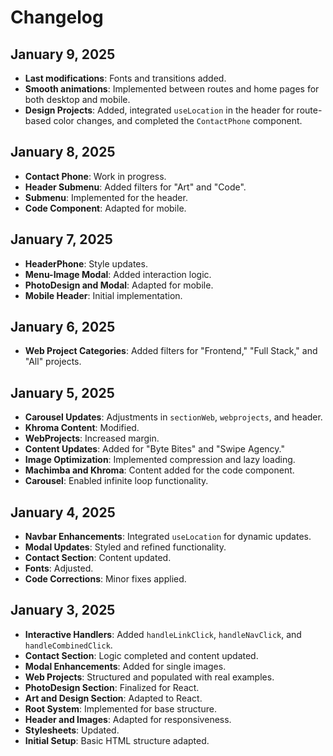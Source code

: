# Changelog

## **January 9, 2025**
- **Last modifications**: Fonts and transitions added.  
- **Smooth animations**: Implemented between routes and home pages for both desktop and mobile.  
- **Design Projects**: Added, integrated `useLocation` in the header for route-based color changes, and completed the `ContactPhone` component.  

## **January 8, 2025**
- **Contact Phone**: Work in progress.  
- **Header Submenu**: Added filters for "Art" and "Code".  
- **Submenu**: Implemented for the header.  
- **Code Component**: Adapted for mobile.  

## **January 7, 2025**
- **HeaderPhone**: Style updates.  
- **Menu-Image Modal**: Added interaction logic.  
- **PhotoDesign and Modal**: Adapted for mobile.  
- **Mobile Header**: Initial implementation.  

## **January 6, 2025**
- **Web Project Categories**: Added filters for "Frontend," "Full Stack," and "All" projects.  

## **January 5, 2025**
- **Carousel Updates**: Adjustments in `sectionWeb`, `webprojects`, and header.  
- **Khroma Content**: Modified.  
- **WebProjects**: Increased margin.  
- **Content Updates**: Added for "Byte Bites" and "Swipe Agency."  
- **Image Optimization**: Implemented compression and lazy loading.  
- **Machimba and Khroma**: Content added for the code component.  
- **Carousel**: Enabled infinite loop functionality.  

## **January 4, 2025**
- **Navbar Enhancements**: Integrated `useLocation` for dynamic updates.  
- **Modal Updates**: Styled and refined functionality.  
- **Contact Section**: Content updated.  
- **Fonts**: Adjusted.  
- **Code Corrections**: Minor fixes applied.  

## **January 3, 2025**
- **Interactive Handlers**: Added `handleLinkClick`, `handleNavClick`, and `handleCombinedClick`.  
- **Contact Section**: Logic completed and content updated.  
- **Modal Enhancements**: Added for single images.  
- **Web Projects**: Structured and populated with real examples.  
- **PhotoDesign Section**: Finalized for React.  
- **Art and Design Section**: Adapted to React.  
- **Root System**: Implemented for base structure.  
- **Header and Images**: Adapted for responsiveness.  
- **Stylesheets**: Updated.  
- **Initial Setup**: Basic HTML structure adapted.  
